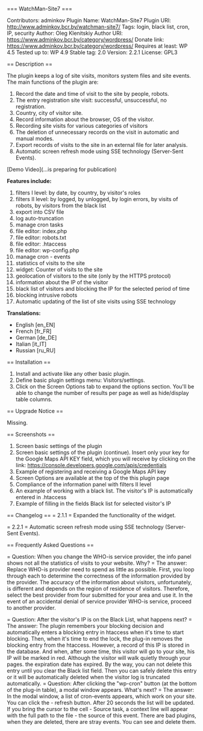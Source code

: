=== WatchMan-Site7 ===

Contributors: adminkov
Plugin Name: WatchMan-Site7
Plugin URI: http://www.adminkov.bcr.by/watchman-site7/
Tags: login, black list, cron, IP, security
Author: Oleg Klenitskiy
Author URI: 	https://www.adminkov.bcr.by/category/wordpress/
Donate link: https://www.adminkov.bcr.by/category/wordpress/
Requires at least: WP 4.5
Tested up to: WP 4.9
Stable tag: 2.0
Version: 2.2.1
License: GPL3

== Description ==

The plugin keeps a log of site visits, monitors system files and site events. The main functions of the plugin are: 
1. Record the date and time of visit to the site by people, robots. 
2. The entry registration site visit: successful, unsuccessful, no registration. 
3. Country, city  of visitor site. 
4. Record information about the browser, OS of the visitor. 
5. Recording site visits for various categories of visitors 
6. The deletion of unnecessary records on the visit in automatic and manual modes. 
7. Export records of visits to the site in an external file for later analysis.
8. Automatic screen refresh mode using SSE technology (Server-Sent Events).

[Demo Video](...is preparing for publication)

**Features include:**

1. filters I level: by date, by country, by visitor's roles
2. filters II level: by logged, by unlogged, by login errors, by visits of robots, by visitors from the black list
3. export into CSV file
4. log auto-truncation
5. manage cron tasks
6. file editor: index.php
7. file editor: robots.txt
8. file editor: .htaccess
9. file editor: wp-config.php
10. manage cron - events
11. statistics of visits to the site
12. widget: Counter of visits to the site
13. geolocation of visitors to the site (only by the HTTPS protocol)
14. information about the IP of the visitor
15. black list of visitors and blocking the IP for the selected period of time
16. blocking intrusive robots
17. Automatic updating of the list of site visits using SSE technology

**Translations:**

- English [en_EN]
- French  [fr_FR]
- German  [de_DE]
- Italian [it_IT]
- Russian [ru_RU]

== Installation ==

1. Install and activate like any other basic plugin.
2. Define basic plugin settings menu: Visitors/settings. 
3. Click on the Screen Options tab to expand the options section. You'll be able to change the number of results per page as well as hide/display table columns.

== Upgrade Notice ==

Missing.

== Screenshots ==

1. Screen basic settings of the plugin
2. Screen basic settings of the plugin (continue). Insert only your key for the Google Maps API KEY field, which you will receive by clicking on the link: https://console.developers.google.com/apis/credentials
3. Example of registering and receiving a Google Maps API key
4. Screen Options are available at the top of the this plugin page
5. Compliance of the information panel with filters II level
6. An example of working with a black list. The visitor's IP is automatically entered in .htaccess
7. Example of filling in the fields Black list for selected visitor's IP

== Changelog ==
= 2.1.1 =
Expanded the functionality of the widget.

= 2.2.1 =
Automatic screen refresh mode using SSE technology (Server-Sent Events).

== Frequently Asked Questions ==

= Question: When you change the WHO-is service provider, the info panel shows not all the statistics of visits to your website. Why? =
The answer: Replace WHO-is provider need to spend as little as possible. First, you loop through each to determine the correctness of the information provided by the provider. The accuracy of the information about visitors, unfortunately, is different and depends on the region of residence of visitors. Therefore, select the best provider from four submitted for your area and use it. In the event of an accidental denial of service provider WHO-is service, proceed to another provider.

= Question: After the visitor's IP is on the Black List, what happens next? =
The answer: The plugin remembers your blocking decision and automatically enters a blocking entry in htaccess when it's time to start blocking. Then, when it's time to end the lock, the plug-in removes the blocking entry from the htaccess. However, a record of this IP is stored in the database. And when, after some time, this visitor will go to your site, his IP will be marked in red. Although the visitor will walk quietly through your pages. the expiration date has expired. By the way, you can not delete this entry until you clear the Black list field. Then you can safely delete this entry or it will be automatically deleted when the visitor log is truncated automatically.
= Question: After clicking the "wp-cron" button (at the bottom of the plug-in table), a modal window appears. What's next? =
The answer: In the modal window, a list of cron-events appears, which work on your site. You can click the - refresh button. After 20 seconds the list will be updated. If you bring the cursor to the cell - Source task, a context line will appear with the full path to the file - the source of this event. There are bad plugins, when they are deleted, there are stray events. You can see and delete them.
